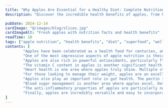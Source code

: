 ```yaml
---
title: "Why Apples Are Essential for a Healthy Diet: Complete Nutrition Guide"
description: "Discover the incredible health benefits of apples, from heart health to weight management. Learn why this superfruit should be a staple in your daily diet."

pubDate: 2024-12-14
cardImage: "@/images/blog/slices.jpg"
cardImageAlt: "Fresh apples with nutrition facts and health benefits"
readTime: 10
tags: ["apple nutrition", "health benefits", "diet", "superfood", "wellness"]
contents: [
        "Apples have been celebrated as a health food for centuries, and modern science continues to confirm their incredible nutritional value. From the crisp varieties grown in Morocco's Middle Atlas mountains to the classic favorites found worldwide, apples are truly a superfruit that deserves a place in everyone's daily diet. In this comprehensive guide, we'll explore the science behind apple nutrition and why this humble fruit is essential for optimal health.",
        "One of the most impressive aspects of apple nutrition is their fiber content. A medium-sized apple contains about 4 grams of fiber, which is approximately 16% of the recommended daily intake. This fiber comes in two forms: soluble fiber (pectin) and insoluble fiber. Pectin, the soluble fiber, has been shown to help lower cholesterol levels by binding to cholesterol in the digestive tract and preventing its absorption. The insoluble fiber helps maintain regular bowel movements and supports digestive health.",
        "Apples are also rich in powerful antioxidants, particularly flavonoids and polyphenols. These compounds help protect our cells from damage caused by free radicals, which are unstable molecules that can contribute to aging and various diseases. Quercetin, one of the main flavonoids in apples, has been extensively studied for its anti-inflammatory properties and potential role in reducing the risk of chronic diseases. Research suggests that regular apple consumption may help reduce the risk of heart disease, diabetes, and certain types of cancer.",
        "The vitamin C content in apples is another significant health benefit. While not as high as citrus fruits, apples still provide a good amount of this essential vitamin, which is crucial for immune function, collagen production, and iron absorption. Vitamin C also acts as an antioxidant, helping to protect cells from damage and supporting overall health. The combination of vitamin C with the other antioxidants in apples creates a powerful health-promoting effect.",
        "Heart health is one area where apples truly shine. Multiple studies have shown that regular apple consumption is associated with a reduced risk of cardiovascular disease. This is likely due to the combination of fiber, antioxidants, and other beneficial compounds found in apples. The soluble fiber helps lower LDL (bad) cholesterol levels, while the antioxidants help reduce inflammation and oxidative stress, both of which are risk factors for heart disease. Additionally, apples contain potassium, which helps regulate blood pressure.",
        "For those looking to manage their weight, apples are an excellent choice. They're low in calories (about 95 calories per medium apple) but high in fiber and water content, which helps promote feelings of fullness. The fiber slows down digestion, helping to stabilize blood sugar levels and prevent the energy crashes that can lead to overeating. Studies have shown that people who eat apples regularly tend to have lower body weights and better overall dietary patterns.",
        "Apples also play an important role in gut health. The pectin in apples acts as a prebiotic, feeding the beneficial bacteria in your gut. A healthy gut microbiome is essential for overall health, affecting everything from immune function to mood and metabolism. The fiber in apples also helps maintain regular bowel movements and supports a healthy digestive system. Additionally, apples contain compounds that may help protect against certain digestive disorders.",
        "Blood sugar management is another area where apples excel. Despite containing natural sugars, apples have a low glycemic index, meaning they don't cause rapid spikes in blood sugar levels. The fiber content helps slow down the absorption of sugar, providing a steady source of energy. This makes apples an excellent choice for people with diabetes or those looking to maintain stable blood sugar levels. The polyphenols in apples may also help improve insulin sensitivity.",
        "The anti-inflammatory properties of apples are particularly noteworthy. Chronic inflammation is a root cause of many modern diseases, and the compounds found in apples help combat this inflammation. Quercetin, in particular, has been shown to reduce inflammation in the body and may help protect against inflammatory conditions. Regular consumption of apples may help reduce markers of inflammation and support overall health.",
        "Finally, apples are incredibly versatile and easy to incorporate into your daily diet. Whether eaten fresh, baked, juiced, or added to salads and other dishes, apples provide consistent nutritional benefits. The key is to eat them regularly and as part of a balanced diet. Remember to wash apples thoroughly before eating, and consider eating them with the skin on, as many of the beneficial compounds are concentrated in or near the skin."
]
---
```

